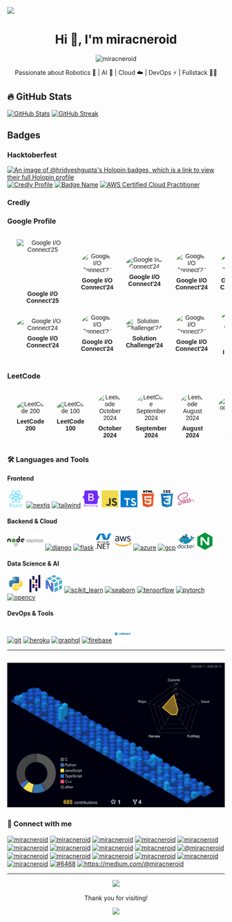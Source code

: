 <!--Squirel Image-->
![](https://user-images.githubusercontent.com/507615/90595977-95e70e80-e220-11ea-864a-6a61adaff212.png)

<!-- Profile Header -->
<h1 align="center">Hi 👋, I'm miracneroid</h1>

<p align="center">
  <img src="https://socialify.git.ci/miracneroid/miracneroid/image?description=1&forks=1&issues=1&language=1&name=1&owner=1&pulls=1&stargazers=1&theme=Dark" alt="miracneroid" width="640" height="320" />
</p>

<p align="center">
  Passionate about Robotics 🤖 | AI 🤯 | Cloud ☁️ | DevOps ⚡ | Fullstack 🧑‍💻
</p>

<!-- 💻 GitHub Stats and 🔥 Github Streaks side by side -->
<p align="center">
  <h2>🔥 GitHub Stats</h2><p align="left"></p>
  <a href="#"><img src="https://github-readme-stats.vercel.app/api?username=miracneroid&show_icons=true&count_private=true&theme=dark&hide_border=true&bg_color=151515&title_color=f2f2f2&icon_color=79fe96" alt="GitHub Stats" height="192px" width="48%"></a>
  <a href="https://git.io/streak-stats"><img src="https://streak-stats.demolab.com?user=miracneroid&theme=ocean-gradient&hide_border=true" alt="GitHub Streak" height="192px" width="48%"></a>
</p>


## Badges

### Hacktoberfest

[![An image of @hridyeshgupta's Holopin badges, which is a link to view their full Holopin profile](https://holopin.me/miracneroid)](https://holopin.io/@miracneroid)
[![Credly Profile](https://upload.wikimedia.org/wikipedia/commons/6/61/Credly_Logo.png)](https://www.credly.com/users/miracneroid)
[![Badge Name](https://link-to-badge-image.png)](https://www.credly.com/badges/YOUR_BADGE_LINK)
[![AWS Certified Cloud Practitioner](https://images.credly.com/badges/example-image.png)](https://www.credly.com/badges/example-link)

### Credly
<!--START_SECTION:badges-->
<!--END_SECTION:badges-->

### Google Profile
<div align="center" style="font-family: Arial, sans-serif; margin-top: 20px;">
  <a href="https://g.dev/miracneroid" style="text-decoration: none; color: inherit;">
    <table style="border-collapse: separate; border-spacing: 15px 10px;">
      <tr>
          <td align="center">
          <img src="https://s3.tebi.io/imgbucket/IO%202025.png" 
               alt="Google I/O Connect'25" 
                style="width: 120px; height: 110px; object-fit: contain; min-width: 120px; min-height: 110px;">
              <div style="margin-top: 8px; font-weight: bold; font-size: 14px;">Google I/O Connect'25</div>
        </td>
        <td align="center">
          <img src="https://developers.google.com/static/profile/badges/events/io/2024/connect/bengaluru/badge.svg" 
               alt="Google I/O Connect'24" 
               style="width: 100px; height: 100px; border-radius: 50%;">
          <div style="margin-top: 8px; font-weight: bold; font-size: 14px;">Google I/O Connect'24</div>
        </td>
        <td align="center">
          <img src="https://developers.google.com/static/profile/badges/events/io/2024/connect/bengaluru/badge.svg" 
               alt="Google I/O Connect'24" 
               style="width: 100px; height: 100px; border-radius: 50%;">
          <div style="margin-top: 8px; font-weight: bold; font-size: 14px;">Google I/O Connect'24</div>
        </td>
        <td align="center">
          <img src="https://developers.google.com/static/profile/badges/events/io/2024/connect/bengaluru/badge.svg" 
               alt="Google I/O Connect'24" 
               style="width: 100px; height: 100px; border-radius: 50%;">
          <div style="margin-top: 8px; font-weight: bold; font-size: 14px;">Google I/O Connect'24</div>
        </td>
        <td align="center">
          <img src="https://developers.google.com/static/profile/badges/events/io/2024/connect/bengaluru/badge.svg" 
               alt="Google I/O Connect'24" 
               style="width: 100px; height: 100px; border-radius: 50%;">
          <div style="margin-top: 8px; font-weight: bold; font-size: 14px;">Google I/O Connect'24</div>
        </td>
      </tr>
        <tr>
        <td align="center">
          <img src="https://developers.google.com/static/profile/badges/events/io/2024/connect/bengaluru/badge.svg" 
               alt="Google I/O Connect'24" 
               style="width: 100px; height: 100px; border-radius: 50%;">
          <div style="margin-top: 8px; font-weight: bold; font-size: 14px;">Google I/O Connect'24</div>
        </td>
        <td align="center">
          <img src="https://developers.google.com/static/profile/badges/events/io/2024/connect/bengaluru/badge.svg" 
               alt="Google I/O Connect'24" 
               style="width: 100px; height: 100px; border-radius: 50%;">
          <div style="margin-top: 8px; font-weight: bold; font-size: 14px;">Google I/O Connect'24</div>
        </td>
        <td align="center">
          <img src="https://developers.google.com/static/profile/badges/events/community/solution-challenge/2024/registered/badge.svg" 
               alt="Solution Challenge'24" 
               style="width: 120px; height: 120px; border-radius: 50%;">
          <div style="margin-top: 8px; font-weight: bold; font-size: 14px;">Solution Challenge'24</div>
        </td>
        <td align="center">
          <img src="https://developers.google.com/static/profile/badges/events/io/2024/connect/bengaluru/badge.svg" 
               alt="Google I/O Connect'24" 
               style="width: 100px; height: 100px; border-radius: 50%;">
          <div style="margin-top: 8px; font-weight: bold; font-size: 14px;">Google I/O Connect'24</div>
        </td>
        <td align="center">
          <img src="https://developers.google.com/static/profile/badges/community/innovators/cloud/2021_member/badge.svg" 
               alt="Google Cloud Innovator" 
               style="width: 100px; height: 100px; border-radius: 50%;">
          <div style="margin-top: 8px; font-weight: bold; font-size: 14px;">Google Cloud Innovator</div>
        </td>
      </tr>
    </table>
  </a>
</div>

### LeetCode

<div align="center" style="font-family: Arial, sans-serif; margin-top: 20px;">
  <a href="https://leetcode.com/u/miracneroid/" style="text-decoration: none; color: inherit;">
    <table style="border-collapse: separate; border-spacing: 15px 10px;">
      <tr>
        <td align="center">
          <img src="https://assets.leetcode.com/static_assets/marketing/2024-200.gif" 
               alt="LeetCode 200" 
               style="width: 100px; height: 100px; border-radius: 50%; cursor: pointer;">
          <div style="margin-top: 8px; font-weight: bold; font-size: 14px;">LeetCode 200</div>
        </td>
        <td align="center">
          <img src="https://assets.leetcode.com/static_assets/marketing/2024-100-new.gif" 
               alt="LeetCode 100" 
               style="width: 100px; height: 100px; border-radius: 50%; cursor: pointer;">
          <div style="margin-top: 8px; font-weight: bold; font-size: 14px;">LeetCode 100</div>
        </td>
        <td align="center">
          <img src="https://leetcode.com/static/images/badges/2024/gif/2024-10.gif" 
               alt="LeetCode October 2024" 
               style="width: 100px; height: 100px; border-radius: 50%; cursor: pointer;">
          <div style="margin-top: 8px; font-weight: bold; font-size: 14px;">October 2024</div>
        </td>
        <td align="center">
          <img src="https://leetcode.com/static/images/badges/2024/gif/2024-09.gif" 
               alt="LeetCode September 2024" 
               style="width: 100px; height: 100px; border-radius: 50%; cursor: pointer;">
          <div style="margin-top: 8px; font-weight: bold; font-size: 14px;">September 2024</div>
        </td>
        <td align="center">
          <img src="https://leetcode.com/static/images/badges/2024/gif/2024-08.gif" 
               alt="LeetCode August 2024" 
               style="width: 100px; height: 100px; border-radius: 50%; cursor: pointer;">
          <div style="margin-top: 8px; font-weight: bold; font-size: 14px;">August 2024</div>
        </td>
        <td align="center">
          <img src="https://leetcode.com/static/images/badges/2024/gif/2024-07.gif" 
               alt="LeetCode July 2024" 
               style="width: 100px; height: 100px; border-radius: 50%; cursor: pointer;">
          <div style="margin-top: 8px; font-weight: bold; font-size: 14px;">July 2024</div>
        </td>
        <td align="center">
          <img src="https://assets.leetcode.com/static_assets/marketing/2024-50.gif" 
               alt="LeetCode 50" 
               style="width: 100px; height: 100px; border-radius: 50%; cursor: pointer;">
          <div style="margin-top: 8px; font-weight: bold; font-size: 14px;">LeetCode 50</div>
        </td>
      </tr>
    </table>
  </a>
</div>

### 🛠️ Languages and Tools

#### Frontend
<p align="left">
  <a href="https://reactjs.org/" target="_blank"><img src="https://raw.githubusercontent.com/devicons/devicon/master/icons/react/react-original-wordmark.svg" alt="react" width="40" height="40"/></a>
  <a href="https://nextjs.org/" target="_blank"><img src="https://cdn.worldvectorlogo.com/logos/nextjs-2.svg" alt="nextjs" width="40" height="40"/></a>
  <a href="https://tailwindcss.com/" target="_blank"><img src="https://www.vectorlogo.zone/logos/tailwindcss/tailwindcss-icon.svg" alt="tailwind" width="40" height="40"/></a>
  <a href="https://getbootstrap.com" target="_blank"><img src="https://raw.githubusercontent.com/devicons/devicon/master/icons/bootstrap/bootstrap-plain-wordmark.svg" alt="bootstrap" width="40" height="40"/></a>
  <a href="https://developer.mozilla.org/en-US/docs/Web/JavaScript" target="_blank"><img src="https://raw.githubusercontent.com/devicons/devicon/master/icons/javascript/javascript-original.svg" alt="javascript" width="40" height="40"/></a>
  <a href="https://www.typescriptlang.org/" target="_blank"><img src="https://raw.githubusercontent.com/devicons/devicon/master/icons/typescript/typescript-original.svg" alt="typescript" width="40" height="40"/></a>
  <a href="https://www.w3.org/html/" target="_blank"><img src="https://raw.githubusercontent.com/devicons/devicon/master/icons/html5/html5-original-wordmark.svg" alt="html5" width="40" height="40"/></a>
  <a href="https://www.w3schools.com/css/" target="_blank"><img src="https://raw.githubusercontent.com/devicons/devicon/master/icons/css3/css3-original-wordmark.svg" alt="css3" width="40" height="40"/></a>
  <a href="https://sass-lang.com" target="_blank"><img src="https://raw.githubusercontent.com/devicons/devicon/master/icons/sass/sass-original.svg" alt="sass" width="40" height="40"/></a>
</p>

#### Backend & Cloud
<p align="left">
  <a href="https://nodejs.org" target="_blank"><img src="https://raw.githubusercontent.com/devicons/devicon/master/icons/nodejs/nodejs-original-wordmark.svg" alt="nodejs" width="40" height="40"/></a>
  <a href="https://expressjs.com" target="_blank"><img src="https://raw.githubusercontent.com/devicons/devicon/master/icons/express/express-original-wordmark.svg" alt="express" width="40" height="40"/></a>
  <a href="https://www.djangoproject.com/" target="_blank"><img src="https://cdn.worldvectorlogo.com/logos/django.svg" alt="django" width="40" height="40"/></a>
  <a href="https://flask.palletsprojects.com/" target="_blank"><img src="https://www.vectorlogo.zone/logos/pocoo_flask/pocoo_flask-icon.svg" alt="flask" width="40" height="40"/></a>
  <a href="https://dotnet.microsoft.com/" target="_blank"><img src="https://raw.githubusercontent.com/devicons/devicon/master/icons/dot-net/dot-net-original-wordmark.svg" alt="dotnet" width="40" height="40"/></a>
  <a href="https://aws.amazon.com" target="_blank"><img src="https://raw.githubusercontent.com/devicons/devicon/master/icons/amazonwebservices/amazonwebservices-original-wordmark.svg" alt="aws" width="40" height="40"/></a>
  <a href="https://azure.microsoft.com/en-in/" target="_blank"><img src="https://www.vectorlogo.zone/logos/microsoft_azure/microsoft_azure-icon.svg" alt="azure" width="40" height="40"/></a>
  <a href="https://cloud.google.com" target="_blank"><img src="https://www.vectorlogo.zone/logos/google_cloud/google_cloud-icon.svg" alt="gcp" width="40" height="40"/></a>
  <a href="https://www.docker.com/" target="_blank"><img src="https://raw.githubusercontent.com/devicons/devicon/master/icons/docker/docker-original-wordmark.svg" alt="docker" width="40" height="40"/></a>
  <a href="https://www.nginx.com" target="_blank"><img src="https://raw.githubusercontent.com/devicons/devicon/master/icons/nginx/nginx-original.svg" alt="nginx" width="40" height="40"/></a>
</p>

#### Data Science & AI
<p align="left">
  <a href="https://www.python.org" target="_blank"><img src="https://raw.githubusercontent.com/devicons/devicon/master/icons/python/python-original.svg" alt="python" width="40" height="40"/></a>
  <a href="https://pandas.pydata.org/" target="_blank"><img src="https://raw.githubusercontent.com/devicons/devicon/2ae2a900d2f041da66e950e4d48052658d850630/icons/pandas/pandas-original.svg" alt="pandas" width="40" height="40"/></a>
  <a href="https://numpy.org/" target="_blank"><img src="https://raw.githubusercontent.com/devicons/devicon/master/icons/numpy/numpy-original.svg" alt="numpy" width="40" height="40"/></a>
  <a href="https://scikit-learn.org/" target="_blank"><img src="https://upload.wikimedia.org/wikipedia/commons/0/05/Scikit_learn_logo_small.svg" alt="scikit_learn" width="40" height="40"/></a>
  <a href="https://seaborn.pydata.org/" target="_blank"><img src="https://seaborn.pydata.org/_images/logo-mark-lightbg.svg" alt="seaborn" width="40" height="40"/></a>
  <a href="https://www.tensorflow.org" target="_blank"><img src="https://www.vectorlogo.zone/logos/tensorflow/tensorflow-icon.svg" alt="tensorflow" width="40" height="40"/></a>
  <a href="https://pytorch.org/" target="_blank"><img src="https://www.vectorlogo.zone/logos/pytorch/pytorch-icon.svg" alt="pytorch" width="40" height="40"/></a>
  <a href="https://opencv.org/" target="_blank"><img src="https://www.vectorlogo.zone/logos/opencv/opencv-icon.svg" alt="opencv" width="40" height="40"/></a>
</p>

#### DevOps & Tools
<p align="left">
  <a href="https://git-scm.com/" target="_blank"><img src="https://www.vectorlogo.zone/logos/git-scm/git-scm-icon.svg" alt="git" width="40" height="40"/></a>
  <a href="https://heroku.com" target="_blank"><img src="https://www.vectorlogo.zone/logos/heroku/heroku-icon.svg" alt="heroku" width="40" height="40"/></a>
  <a href="https://graphql.org" target="_blank"><img src="https://www.vectorlogo.zone/logos/graphql/graphql-icon.svg" alt="graphql" width="40" height="40"/></a>
  <a href="https://firebase.google.com/" target="_blank"><img src="https://www.vectorlogo.zone/logos/firebase/firebase-icon.svg" alt="firebase" width="40" height="40"/></a>
  <a href="https://webpack.js.org" target="_blank"><img src="https://raw.githubusercontent.com/devicons/devicon/d00d0969292a6569d45b06d3f350f463a0107b0d/icons/webpack/webpack-original-wordmark.svg" alt="webpack" width="40" height="40"/></a>
</p>

---
![](./profile-3d-contrib/profile-night-view.svg)
---

### 🔗 Connect with me

<p align="left">
  <a href="https://codepen.io/miracneroid" target="blank"><img align="center" src="https://raw.githubusercontent.com/rahuldkjain/github-profile-readme-generator/master/src/images/icons/Social/codepen.svg" alt="miracneroid" height="30" width="40" /></a>
  <a href="https://dev.to/miracneroid" target="blank"><img align="center" src="https://raw.githubusercontent.com/rahuldkjain/github-profile-readme-generator/master/src/images/icons/Social/devto.svg" alt="miracneroid" height="30" width="40" /></a>
  <a href="https://twitter.com/miracneroid" target="blank"><img align="center" src="https://raw.githubusercontent.com/rahuldkjain/github-profile-readme-generator/master/src/images/icons/Social/twitter.svg" alt="miracneroid" height="30" width="40" /></a>
  <a href="https://linkedin.com/in/miracneroid" target="blank"><img align="center" src="https://raw.githubusercontent.com/rahuldkjain/github-profile-readme-generator/master/src/images/icons/Social/linked-in-alt.svg" alt="miracneroid" height="30" width="40" /></a>
  <a href="https://stackoverflow.com/users/miracneroid" target="blank"><img align="center" src="https://raw.githubusercontent.com/rahuldkjain/github-profile-readme-generator/master/src/images/icons/Social/stack-overflow.svg" alt="miracneroid" height="30" width="40" /></a>
  <a href="https://kaggle.com/miracneroid" target="blank"><img align="center" src="https://raw.githubusercontent.com/rahuldkjain/github-profile-readme-generator/master/src/images/icons/Social/kaggle.svg" alt="miracneroid" height="30" width="40" /></a>
  <a href="https://fb.com/miracneroid" target="blank"><img align="center" src="https://raw.githubusercontent.com/rahuldkjain/github-profile-readme-generator/master/src/images/icons/Social/facebook.svg" alt="miracneroid" height="30" width="40" /></a>
  <a href="https://instagram.com/miracneroid" target="blank"><img align="center" src="https://raw.githubusercontent.com/rahuldkjain/github-profile-readme-generator/master/src/images/icons/Social/instagram.svg" alt="miracneroid" height="30" width="40" /></a>
  <a href="https://dribbble.com/miracneroid" target="blank"><img align="center" src="https://raw.githubusercontent.com/rahuldkjain/github-profile-readme-generator/master/src/images/icons/Social/dribbble.svg" alt="miracneroid" height="30" width="40" /></a>
  <a href="https://medium.com/@miracneroid" target="blank"><img align="center" src="https://raw.githubusercontent.com/rahuldkjain/github-profile-readme-generator/master/src/images/icons/Social/medium.svg" alt="@miracneroid" height="30" width="40" /></a>
  <a href="https://www.youtube.com/c/miracneroid" target="blank"><img align="center" src="https://raw.githubusercontent.com/rahuldkjain/github-profile-readme-generator/master/src/images/icons/Social/youtube.svg" alt="miracneroid" height="30" width="40" /></a>
  <a href="https://www.codechef.com/users/miracneroid" target="blank"><img align="center" src="https://cdn.jsdelivr.net/npm/simple-icons@3.1.0/icons/codechef.svg" alt="miracneroid" height="30" width="40" /></a>
  <a href="https://www.hackerrank.com/miracneroid" target="blank"><img align="center" src="https://raw.githubusercontent.com/rahuldkjain/github-profile-readme-generator/master/src/images/icons/Social/hackerrank.svg" alt="miracneroid" height="30" width="40" /></a>
  <a href="https://www.leetcode.com/miracneroid" target="blank"><img align="center" src="https://raw.githubusercontent.com/rahuldkjain/github-profile-readme-generator/master/src/images/icons/Social/leet-code.svg" alt="miracneroid" height="30" width="40" /></a>
  <a href="https://www.hackerearth.com/miracneroid" target="blank"><img align="center" src="https://raw.githubusercontent.com/rahuldkjain/github-profile-readme-generator/master/src/images/icons/Social/hackerearth.svg" alt="miracneroid" height="30" width="40" /></a>
  <a href="https://auth.geeksforgeeks.org/user/miracneroid" target="blank"><img align="center" src="https://raw.githubusercontent.com/rahuldkjain/github-profile-readme-generator/master/src/images/icons/Social/geeks-for-geeks.svg" alt="miracneroid" height="30" width="40" /></a>
  <a href="https://discord.gg/#6468" target="blank"><img align="center" src="https://raw.githubusercontent.com/rahuldkjain/github-profile-readme-generator/master/src/images/icons/Social/discord.svg" alt="#6468" height="30" width="40" /></a>
  <a href="/https://medium.com/@miracneroid" target="blank"><img align="center" src="https://raw.githubusercontent.com/rahuldkjain/github-profile-readme-generator/master/src/images/icons/Social/rss.svg" alt="https://medium.com/@miracneroid" height="30" width="40" /></a>
</p>
</p>

---

<div align="center">
  <a href="https://github.com/antonkomarev/github-profile-views-counter">
    <img src="https://komarev.com/ghpvc/?username=miracneroid&style=for-the-badge&label=Stalkers🙈&color=blueviolet">
  </a>
  <p>Thank you for visiting!</p>
</div>



<p align="center">
  <img src="https://capsule-render.vercel.app/api?type=waving&color=gradient&height=60&section=footer"/>
</p>


